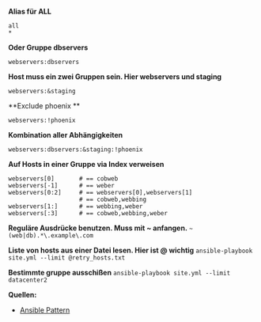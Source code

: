 **Alias für ALL**
```
all
*
```

**Oder Gruppe dbservers**

`webservers:dbservers`

**Host muss ein zwei Gruppen sein. Hier webservers und staging**

`webservers:&staging`

**Exclude phoenix **

`webservers:!phoenix`

**Kombination aller Abhängigkeiten**

`webservers:dbservers:&staging:!phoenix`

 **Auf Hosts in einer Gruppe via Index verweisen**
```
webservers[0]       # == cobweb
webservers[-1]      # == weber
webservers[0:2]     # == webservers[0],webservers[1]
                    # == cobweb,webbing
webservers[1:]      # == webbing,weber
webservers[:3]      # == cobweb,webbing,weber
```

**Reguläre Ausdrücke benutzen. Muss mit _~_ anfangen.**
`~(web|db).*\.example\.com` 

**Liste von hosts aus einer Datei lesen. Hier ist @ wichtig**
`ansible-playbook site.yml --limit @retry_hosts.txt`

**Bestimmte gruppe ausschißen**
`ansible-playbook site.yml --limit datacenter2`

**Quellen:**

* [Ansible Pattern](https://docs.ansible.com/ansible/latest/user_guide/intro_patterns.html)
